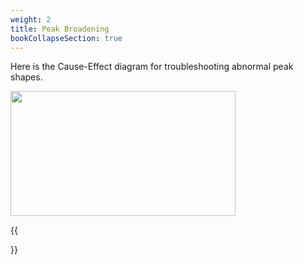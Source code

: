 ```yaml
---
weight: 2
title: Peak Broadening
bookCollapseSection: true
---
```


Here is the Cause-Effect diagram for troubleshooting abnormal peak shapes.  

<img width ="360" height= "200" src = "/docs/images/Screenshot 2022-08-23 093050.png" style ="float: middle"/>

{{<section>}}


